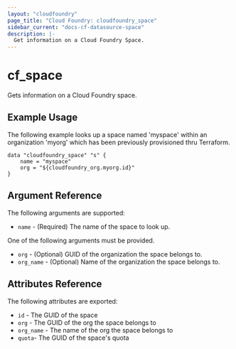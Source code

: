 ```yaml
---
layout: "cloudfoundry"
page_title: "Cloud Foundry: cloudfoundry_space"
sidebar_current: "docs-cf-datasource-space"
description: |-
  Get information on a Cloud Foundry Space.
---
```


# cf\_space

Gets information on a Cloud Foundry space.

## Example Usage

The following example looks up a space named 'myspace' within an organization 'myorg' which has been previously provisioned thru Terraform.

```
data "cloudfoundry_space" "s" {
    name = "myspace"
    org = "${cloudfoundry_org.myorg.id}"
}
```

## Argument Reference

The following arguments are supported:

* `name` - (Required) The name of the space to look up.

One of the following arguments must be provided.

* `org` - (Optional) GUID of the organization the space belongs to.
* `org_name` - (Optional) Name of the organization the space belongs to.

## Attributes Reference

The following attributes are exported:

* `id` - The GUID of the space
* `org` - The GUID of the org the space belongs to
* `org_name` - The name of the org the space belongs to
* `quota`- The GUID of the space's quota
